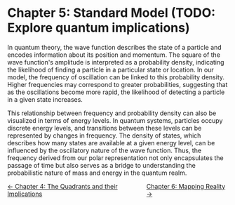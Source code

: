 # Chapter 5: Standard Model (TODO: Explore quantum implications)

In quantum theory, the wave function describes the state of a particle and encodes information about its position and momentum. The square of the wave function's amplitude is interpreted as a probability density, indicating the likelihood of finding a particle in a particular state or location. In our model, the frequency of oscillation can be linked to this probability density. Higher frequencies may correspond to greater probabilities, suggesting that as the oscillations become more rapid, the likelihood of detecting a particle in a given state increases.

This relationship between frequency and probability density can also be visualized in terms of energy levels. In quantum systems, particles occupy discrete energy levels, and transitions between these levels can be represented by changes in frequency. The density of states, which describes how many states are available at a given energy level, can be influenced by the oscillatory nature of the wave function. Thus, the frequency derived from our polar representation not only encapsulates the passage of time but also serves as a bridge to understanding the probabilistic nature of mass and energy in the quantum realm.

<div style="display:flex; justify-content:space-between; width:100%;">
  <a href="./CHAPTER4.md">← Chapter 4: The Quadrants and their Implications</a>
  <a href="./CHAPTER6.md">Chapter 6: Mapping Reality →</a>
</div>
